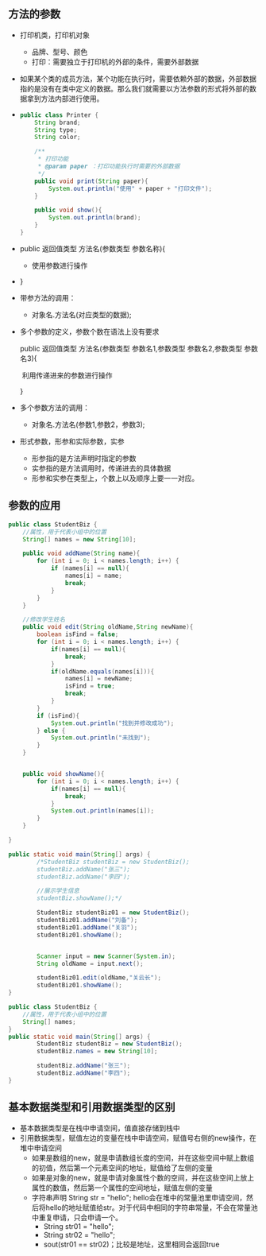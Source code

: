 ## 方法的参数

+ 打印机类，打印机对象

  + 品牌、型号、颜色
  + 打印：需要独立于打印机的外部的条件，需要外部数据

+ 如果某个类的成员方法，某个功能在执行时，需要依赖外部的数据，外部数据指的是没有在类中定义的数据。那么我们就需要以方法参数的形式将外部的数据拿到方法内部进行使用。

+ ```java
  public class Printer {
      String brand;
      String type;
      String color;
  
      /**
       * 打印功能
       * @param paper ：打印功能执行时需要的外部数据
       */
      public void print(String paper){
          System.out.println("使用" + paper + "打印文件");
      }
  
      public void show(){
          System.out.println(brand);
      }
  }
  ```

+ public  返回值类型  方法名(参数类型  参数名称){

  + 使用参数进行操作

+ }

+ 带参方法的调用：

  + 对象名.方法名(对应类型的数据);

+ 多个参数的定义，参数个数在语法上没有要求

  public 返回值类型  方法名(参数类型  参数名1,参数类型 参数名2,参数类型 参数名3){

  ​	利用传递进来的参数进行操作

  }

+ 多个参数方法的调用：

  + 对象名.方法名(参数1,参数2，参数3);

+ 形式参数，形参和实际参数，实参

  + 形参指的是方法声明时指定的参数
  + 实参指的是方法调用时，传递进去的具体数据
  + 形参和实参在类型上，个数上以及顺序上要一一对应。

## 参数的应用

```java
public class StudentBiz {
    //属性，用于代表小组中的位置
    String[] names = new String[10];

    public void addName(String name){
        for (int i = 0; i < names.length; i++) {
            if (names[i] == null){
                names[i] = name;
                break;
            }
        }
    }

    //修改学生姓名
    public void edit(String oldName,String newName){
        boolean isFind = false;
        for (int i = 0; i < names.length; i++) {
            if(names[i] == null){
                break;
            }
            if(oldName.equals(names[i])){
                names[i] = newName;
                isFind = true;
                break;
            }
        }
        if (isFind){
            System.out.println("找到并修改成功");
        } else {
            System.out.println("未找到");
        }
    }


    public void showName(){
        for (int i = 0; i < names.length; i++) {
            if(names[i] == null){
                break;
            }
            System.out.println(names[i]);
        }
    }

}

```

```java
public static void main(String[] args) {
        /*StudentBiz studentBiz = new StudentBiz();
        studentBiz.addName("张三");
        studentBiz.addName("李四");

        //展示学生信息
        studentBiz.showName();*/

        StudentBiz studentBiz01 = new StudentBiz();
        studentBiz01.addName("刘备");
        studentBiz01.addName("关羽");
        studentBiz01.showName();


        Scanner input = new Scanner(System.in);
        String oldName = input.next();

        studentBiz01.edit(oldName,"关云长");
        studentBiz01.showName();
}
```

```java
public class StudentBiz {
    //属性，用于代表小组中的位置
    String[] names;
}
public static void main(String[] args) {
        StudentBiz studentBiz = new StudentBiz();
        studentBiz.names = new String[10];

        studentBiz.addName("张三");
        studentBiz.addName("李四");
}
```

## 基本数据类型和引用数据类型的区别

+ 基本数据类型是在栈中申请空间，值直接存储到栈中
+ 引用数据类型，赋值左边的变量在栈中申请空间，赋值号右侧的new操作，在堆中申请空间
  + 如果是数组的new，就是申请数组长度的空间，并在这些空间中赋上数组的初值，然后第一个元素空间的地址，赋值给了左侧的变量
  + 如果是对象的new，就是申请对象属性个数的空间，并在这些空间上放上属性的数值，然后第一个属性的空间地址，赋值左侧的变量
  + 字符串声明 String str = "hello";  hello会在堆中的常量池里申请空间，然后将hello的地址赋值给str。对于代码中相同的字符串常量，不会在常量池中重复申请，只会申请一个。
    + String str01 = "hello";
    + String str02 = "hello";   
    + sout(str01 == str02)；比较是地址，这里相同会返回true









